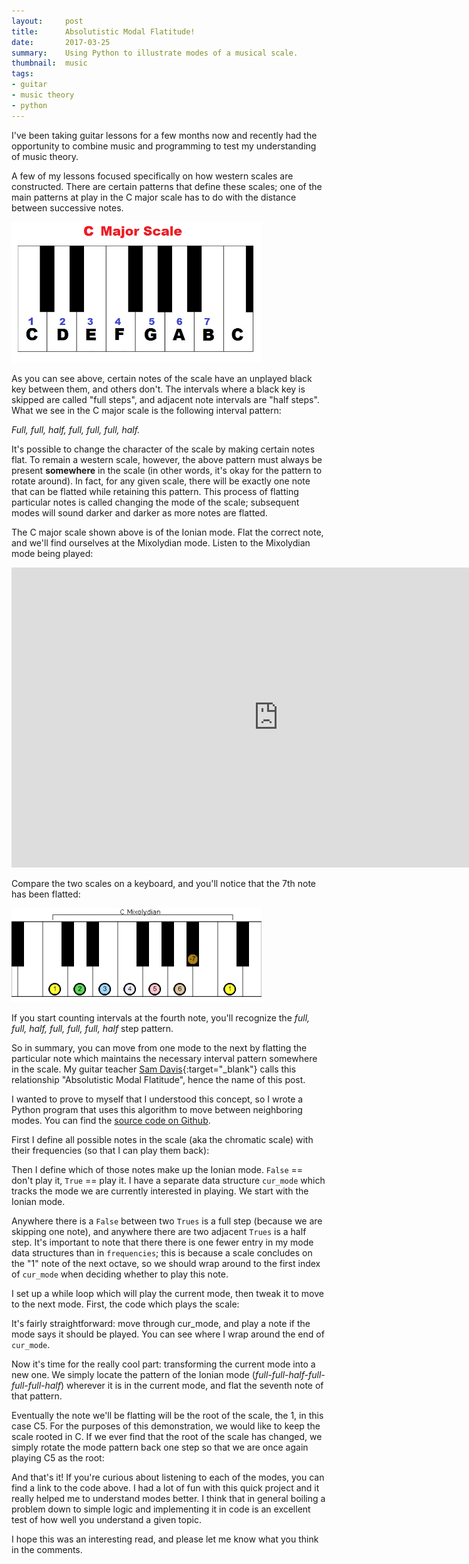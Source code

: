 ```yaml
---
layout:     post
title:      Absolutistic Modal Flatitude!
date:       2017-03-25
summary:    Using Python to illustrate modes of a musical scale.
thumbnail:  music
tags:
- guitar
- music theory
- python
---
```


I've been taking guitar lessons for a few months now and recently had the opportunity to combine music and programming to test my understanding of music theory.

A few of my lessons focused specifically on how western scales are constructed. There are certain patterns that define these scales; one of the main patterns at play in the C major scale has to do with the distance between successive notes.

<img src="/assets/img/amf/c-major-scale.png" style="width:400px;">

As you can see above, certain notes of the scale have an unplayed black key between them, and others don't. The intervals where a black key is skipped are called "full steps", and adjacent note intervals are "half steps". What we see in the C major scale is the following interval pattern:

*Full, full, half, full, full, full, half.*

It's possible to change the character of the scale by making certain notes flat. To remain a western scale, however, the above pattern must always be present **somewhere** in the scale (in other words, it's okay for the pattern to rotate around). In fact, for any given scale, there will be exactly one note that can be flatted while retaining this pattern. This process of flatting particular notes is called changing the mode of the scale; subsequent modes will sound darker and darker as more notes are flatted.

The C major scale shown above is of the Ionian mode. Flat the correct note, and we'll find ourselves at the Mixolydian mode. Listen to the Mixolydian mode being played:

<iframe width="854" height="480" src="https://www.youtube.com/embed/7ifPnSCGvYQ?start=256" frameborder="0" allowfullscreen></iframe>

Compare the two scales on a keyboard, and you'll notice that the 7th note has been flatted:

<img src="/assets/img/amf/mixolydian_keyscale.png" style="width:400px;">

If you start counting intervals at the fourth note, you'll recognize the *full, full, half, full, full, full, half* step pattern.

So in summary, you can move from one mode to the next by flatting the particular note which maintains the necessary interval pattern somewhere in the scale. My guitar teacher [Sam Davis](http://samdavis.com){:target="_blank"} calls this relationship "Absolutistic Modal Flatitude", hence the name of this post.

I wanted to prove to myself that I understood this concept, so I wrote a Python program that uses this algorithm to move between neighboring modes. You can find the [source code on Github](https://github.com/rjw245/absolutistic-modal-flatitude).

First I define all possible notes in the scale (aka the chromatic scale) with their frequencies (so that I can play them back):
<script src="http://gist-it.appspot.com/https://github.com/rjw245/absolutistic-modal-flatitude/blob/master/absolutistic_modal_flatitude.py?slice=43:57&footer=minimal"></script>

Then I define which of those notes make up the Ionian mode. `False` == don't play it, `True` == play it. I have a separate data structure `cur_mode` which tracks the mode we are currently interested in playing. We start with the Ionian mode.
<script src="http://gist-it.appspot.com/https://github.com/rjw245/absolutistic-modal-flatitude/blob/master/absolutistic_modal_flatitude.py?slice=58:78&footer=minimal"></script>

Anywhere there is a `False` between two `Trues` is a full step (because we are skipping one note), and anywhere there are two adjacent `Trues` is a half step. It's important to note that there there is one fewer entry in my mode data structures than in `frequencies`; this is because a scale concludes on the "1" note of the next octave, so we should wrap around to the first index of `cur_mode` when deciding whether to play this note.

I set up a while loop which will play the current mode, then tweak it to move to the next mode. First, the code which plays the scale:

<script src="http://gist-it.appspot.com/https://github.com/rjw245/absolutistic-modal-flatitude/blob/master/absolutistic_modal_flatitude.py?slice=93:99&footer=minimal"></script>

It's fairly straightforward: move through cur_mode, and play a note if the mode says it should be played. You can see where I wrap around the end of `cur_mode`.

Now it's time for the really cool part: transforming the current mode into a new one. We simply locate the pattern of the Ionian mode (*full-full-half-full-full-full-half*) wherever it is
in the current mode, and flat the seventh note of that pattern.

<script src="http://gist-it.appspot.com/https://github.com/rjw245/absolutistic-modal-flatitude/blob/master/absolutistic_modal_flatitude.py?slice=99:109&footer=minimal"></script>

Eventually the note we'll be flatting will be the root of the scale, the 1, in this case C5. For the purposes of this demonstration, we would like to keep the scale rooted in C. If we ever find that the root of the scale has changed, we simply rotate the mode pattern back one step so that we are once again playing C5 as the root:

<script src="http://gist-it.appspot.com/https://github.com/rjw245/absolutistic-modal-flatitude/blob/master/absolutistic_modal_flatitude.py?slice=109:114&footer=minimal"></script>

And that's it! If you're curious about listening to each of the modes, you can find a link to the code above. I had a lot of fun with this quick project and it really helped me to understand modes better. I think that in general boiling a problem down to simple logic and implementing it in code is an excellent test of how well you understand a given topic.

I hope this was an interesting read, and please let me know what you think in the comments.
